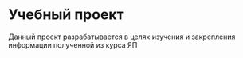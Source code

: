 # Учебный проект
Данный проект разрабатывается в целях изучения и закрепления информации полученной из курса ЯП

